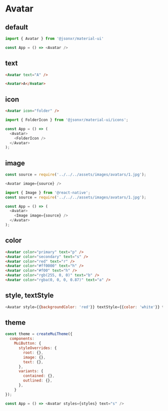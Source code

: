 # Avatar

## default
```javascript
import { Avatar } from '@jsonxr/material-ui'

const App = () => <Avatar />
```


## text
```html
<Avatar text="A" />
```
```html
<Avatar>A</Avatar>
```

## icon
```html
<Avatar icon="folder" />
```
```javascript
import { FolderIcon } from '@jsonxr/material-ui/icons';

const App = () => (
  <Avatar>
    <FolderIcon />
  </Avatar>
);
```

## image
```javascript
const source = require('../../../assets/images/avatars/1.jpg');

<Avatar image={source} />
```
```javascript
import { Image } from '@react-native';
const source = require('../../../assets/images/avatars/1.jpg');

const App = () => (
  <Avatar>
    <Image image={source} />
  </Avatar>
);
```

## color
```html
<Avatar color="primary" text="p" />
<Avatar color="secondary" text="s" />
<Avatar color="red" text="r" />
<Avatar color="#ff0000" text="h" />
<Avatar color="#f00" text="h" />
<Avatar color="rgb(255, 0, 0)" text="b" />
<Avatar color="rgba(0, 0, 0, 0.87)" text="a" />
```

## style, textStyle
```javascript
<Avatar style={{backgroundColor: 'red'}} textStyle={{color: 'white'}} text="s" />
```

## theme
```javascript
const theme = createMuiTheme({
  components:
    MuiButton: {
      styleOverrides: {
        root: {},
        image: {},
        text: {},
      },
      variants: {
        contained: {},
        outlined: {},
      },
    }
});

const App = () => <Avatar styles={styles} text="s" />
```
